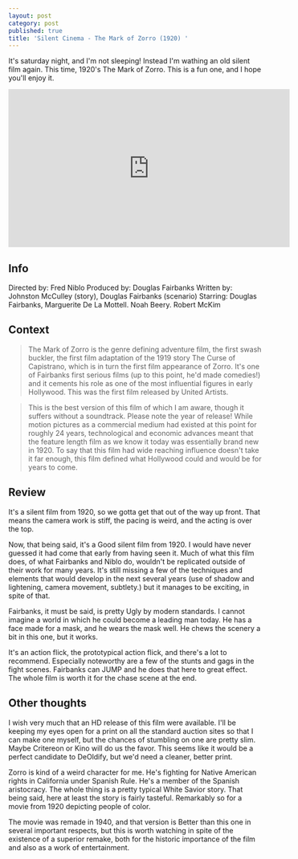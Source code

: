 ```yaml
---
layout: post
category: post
published: true
title: 'Silent Cinema - The Mark of Zorro (1920) '
---
```

It's saturday night, and I'm not sleeping! Instead I'm wathing an old silent film again. This time, 1920's The Mark of Zorro. This is a fun one, and I hope you'll enjoy it. 

<iframe width="560" height="315" sandbox="allow-same-origin allow-scripts" src="https://vidcommons.org/videos/embed/1df96781-4be6-4588-a526-856ee7a0f758" frameborder="0" allowfullscreen></iframe>

## Info

Directed by: Fred Niblo
Produced by: Douglas Fairbanks
Written by: Johnston McCulley (story), Douglas Fairbanks (scenario)
Starring: Douglas Fairbanks, Marguerite De La Mottell. Noah Beery. Robert McKim

## Context

>The Mark of Zorro is the genre defining adventure film, the first swash buckler, the first film adaptation of the 1919 story The Curse of Capistrano, which is in turn the first film appearance of Zorro. It's one of Fairbanks first serious films (up to this point, he'd made comedies!) and it cements his role as one of the most influential figures in early Hollywood. This was the first film released by United Artists. 

>This is the best version of this film of which I am aware, though it suffers without a soundtrack. Please note the year of release! While motion pictures as a commercial medium had existed at this point for roughly 24 years, technological and economic advances meant that the feature length film as we know it today was essentially brand new in 1920. To say that this film had wide reaching influence doesn't take it far enough, this film defined what Hollywood could and would be for years to come. 

## Review

It's a silent film from 1920, so we gotta get that out of the way up front. That means the camera work is stiff, the pacing is weird, and the acting is over the top.

Now, that being said, it's a Good silent film from 1920. I would have never guessed it had come that early from having seen it. Much of what this film does, of what Fairbanks and Niblo do, wouldn't be replicated outside of their work for many years. It's still missing a few of the techniques and elements that would develop in the next several years (use of shadow and lightening, camera movement, subtlety.) but it manages to be exciting, in spite of that. 

Fairbanks, it must be said, is pretty Ugly by modern standards. I cannot imagine a world in which he could become a leading man today. He has a face made for a mask, and he wears the mask well. He chews the scenery a bit in this one, but it works. 

It's an action flick, the prototypical action flick, and there's a lot to recommend. Especially noteworthy are a few of the stunts and gags in the fight scenes. Fairbanks can JUMP and he does that here to great effect. The whole film is worth it for the chase scene at the end. 

## Other thoughts

I wish very much that an HD release of this film were available. I'll be keeping my eyes open for a print on all the standard auction sites so that I can make one myself, but the chances of stumbling on one are pretty slim. Maybe Critereon or Kino will do us the favor. This seems like it would be a perfect candidate to DeOldify, but we'd need a cleaner, better print. 

Zorro is kind of a weird character for me. He's fighting for Native American rights in California under Spanish Rule. He's a member of the Spanish aristocracy. The whole thing is a pretty typical White Savior story. That being said, here at least the story is fairly tasteful. Remarkably so for a movie from 1920 depicting people of color. 

The movie was remade in 1940, and that version is Better than this one in several important respects, but this is worth watching in spite of the existence of a superior remake, both for the historic importance of the film and also as a work of entertainment.
